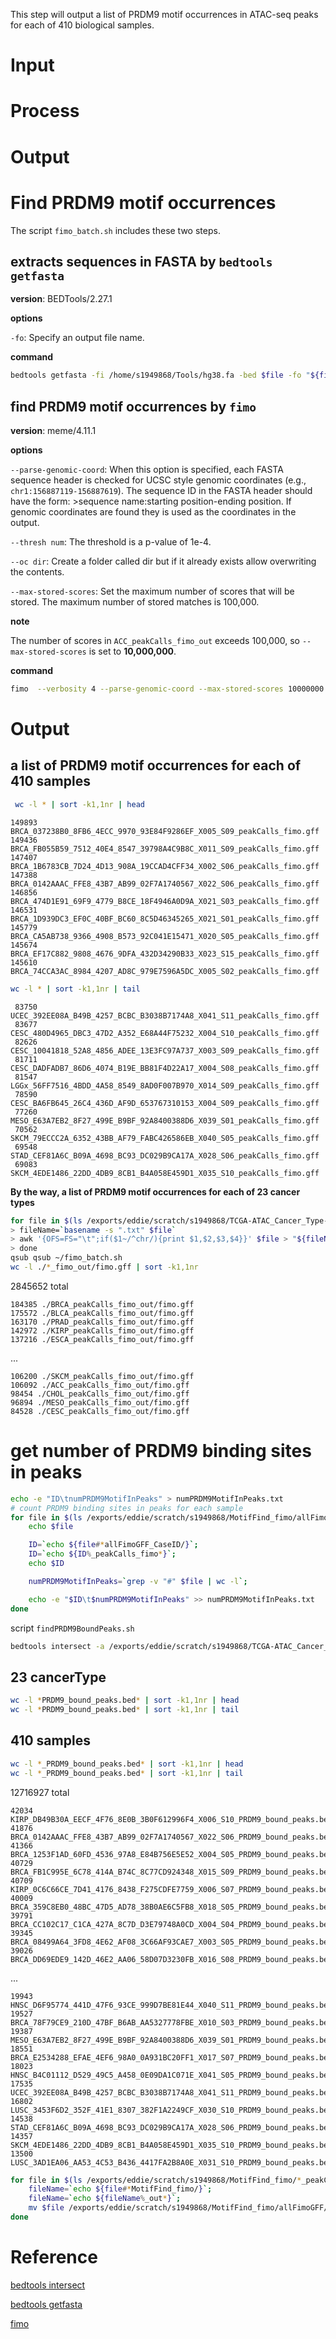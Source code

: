 This step will output a list of PRDM9 motif occurrences in ATAC-seq peaks for each of 410 biological samples.

# Input
# Process
# Output





# Find PRDM9 motif occurrences
The script `fimo_batch.sh` includes these two steps.
## extracts sequences in FASTA by `bedtools  getfasta`
**version**: BEDTools/2.27.1

**options**

`-fo`: Specify an output file name.

**command**
```bash
bedtools getfasta -fi /home/s1949868/Tools/hg38.fa -bed $file -fo "${fileName}.fasta"
```
## find PRDM9 motif occurrences by `fimo`
**version**: meme/4.11.1

**options**

`--parse-genomic-coord`: When this option is specified, each FASTA sequence header is checked for UCSC style genomic coordinates (e.g., `chr1:156887119-156887619`). The sequence ID in the FASTA header should have the form: >sequence name:starting position-ending position. If genomic coordinates are found they is used as the coordinates in the output. 

`--thresh num`: The threshold is a p-value of 1e-4.

`--oc dir`: Create a folder called dir but if it already exists allow overwriting the contents.

`--max-stored-scores`: Set the maximum number of scores that will be stored. The maximum number of stored matches is 100,000.

**note**

The number of scores in `ACC_peakCalls_fimo_out` exceeds 100,000, so `--max-stored-scores` is set to **10,000,000**.

**command**
```bash
fimo  --verbosity 4 --parse-genomic-coord --max-stored-scores 10000000 --oc "${fileName}_fimo_out" /home/s1949868/PRDM9.pwm.meme "${fileName}.fasta"
```


# Output
## a list of PRDM9 motif occurrences for each of 410 samples
```bash
 wc -l * | sort -k1,1nr | head
 ```
 
	149893 BRCA_037238B0_8FB6_4ECC_9970_93E84F9286EF_X005_S09_peakCalls_fimo.gff
    149436 BRCA_FB055B59_7512_40E4_8547_39798A4C9B8C_X011_S09_peakCalls_fimo.gff
    147407 BRCA_1B6783CB_7D24_4D13_908A_19CCAD4CFF34_X002_S06_peakCalls_fimo.gff
    147388 BRCA_0142AAAC_FFE8_43B7_AB99_02F7A1740567_X022_S06_peakCalls_fimo.gff
    146856 BRCA_474D1E91_69F9_4779_B8CE_18F4946A0D9A_X021_S03_peakCalls_fimo.gff
    146531 BRCA_1D939DC3_EF0C_40BF_BC60_8C5D46345265_X021_S01_peakCalls_fimo.gff
    145779 BRCA_CA5AB738_9366_4908_B573_92C041E15471_X020_S05_peakCalls_fimo.gff
    145674 BRCA_EF17C882_9808_4676_9DFA_432D34290B33_X023_S15_peakCalls_fimo.gff
    145610 BRCA_74CCA3AC_8984_4207_AD8C_979E7596A5DC_X005_S02_peakCalls_fimo.gff
```bash
wc -l * | sort -k1,1nr | tail
```

     83750 UCEC_392EE08A_B49B_4257_BCBC_B3038B7174A8_X041_S11_peakCalls_fimo.gff
     83677 CESC_480D4965_DBC3_47D2_A352_E68A44F75232_X004_S10_peakCalls_fimo.gff
     82626 CESC_10041818_52A8_4856_ADEE_13E3FC97A737_X003_S09_peakCalls_fimo.gff
     81711 CESC_DADFADB7_86D6_4074_B19E_BB81F4D22A17_X004_S08_peakCalls_fimo.gff
     81547 LGGx_56FF7516_4BDD_4A58_8549_8AD0F007B970_X014_S09_peakCalls_fimo.gff
     78590 CESC_BA6FB645_26C4_436D_AF9D_653767310153_X004_S09_peakCalls_fimo.gff
     77260 MESO_E63A7EB2_8F27_499E_B9BF_92A8400388D6_X039_S01_peakCalls_fimo.gff
     70562 SKCM_79ECCC2A_6352_43BB_AF79_FABC426586EB_X040_S05_peakCalls_fimo.gff
     69548 STAD_CEF81A6C_B09A_4698_BC93_DC029B9CA17A_X028_S06_peakCalls_fimo.gff
     69083 SKCM_4EDE1486_22DD_4DB9_8CB1_B4A058E459D1_X035_S10_peakCalls_fimo.gff
**By the way, a list of PRDM9 motif occurrences for each of 23 cancer types**
```bash
for file in $(ls /exports/eddie/scratch/s1949868/TCGA-ATAC_Cancer_Type-specific_PeakCalls/*_peakCalls.txt); do
> fileName=`basename -s ".txt" $file`
> awk '{OFS=FS="\t";if($1~/^chr/){print $1,$2,$3,$4}}' $file > "${fileName}.bed";
> done
qsub qsub ~/fimo_batch.sh
wc -l ./*_fimo_out/fimo.gff | sort -k1,1nr
```

  2845652 total
  
	184385 ./BRCA_peakCalls_fimo_out/fimo.gff
	175572 ./BLCA_peakCalls_fimo_out/fimo.gff
	163170 ./PRAD_peakCalls_fimo_out/fimo.gff
	142972 ./KIRP_peakCalls_fimo_out/fimo.gff
	137216 ./ESCA_peakCalls_fimo_out/fimo.gff

...

	106200 ./SKCM_peakCalls_fimo_out/fimo.gff
	106092 ./ACC_peakCalls_fimo_out/fimo.gff
	98454 ./CHOL_peakCalls_fimo_out/fimo.gff
	96894 ./MESO_peakCalls_fimo_out/fimo.gff
	84528 ./CESC_peakCalls_fimo_out/fimo.gff


# get number of PRDM9 binding sites in peaks
```bash
echo -e "ID\tnumPRDM9MotifInPeaks" > numPRDM9MotifInPeaks.txt
# count PRDM9 binding sites in peaks for each sample
for file in $(ls /exports/eddie/scratch/s1949868/MotifFind_fimo/allFimoGFF_CaseID/*_fimo.gff); do
	echo $file

	ID=`echo ${file#*allFimoGFF_CaseID/}`; 
	ID=`echo ${ID%_peakCalls_fimo*}`;
	echo $ID

	numPRDM9MotifInPeaks=`grep -v "#" $file | wc -l`; 

	echo -e "$ID\t$numPRDM9MotifInPeaks" >> numPRDM9MotifInPeaks.txt
done
```


script `findPRDM9BoundPeaks.sh`
```bash
bedtools intersect -a /exports/eddie/scratch/s1949868/TCGA-ATAC_Cancer_Type-specific_PeakCalls/bed/"${fileName}.bed" -b $file -u -F 1.0 > "${fileName}_PRDM9_bound_peaks.bed"
```
## 23 cancerType
```bash
wc -l *PRDM9_bound_peaks.bed* | sort -k1,1nr | head
wc -l *PRDM9_bound_peaks.bed* | sort -k1,1nr | tail
```


## 410 samples
```bash
wc -l *_PRDM9_bound_peaks.bed* | sort -k1,1nr | head
wc -l *_PRDM9_bound_peaks.bed* | sort -k1,1nr | tail
```
 12716927 total
 
	42034 KIRP_DB49B30A_EECF_4F76_8E0B_3B0F612996F4_X006_S10_PRDM9_bound_peaks.bed
	41876 BRCA_0142AAAC_FFE8_43B7_AB99_02F7A1740567_X022_S06_PRDM9_bound_peaks.bed
	41366 BRCA_1253F1AD_60FD_4536_97A8_E84B756E5E52_X004_S05_PRDM9_bound_peaks.bed
	40729 BRCA_FB1C995E_6C78_414A_B74C_8C77CD924348_X015_S09_PRDM9_bound_peaks.bed
	40709 KIRP_0C6C66CE_7D41_4176_8438_F275CDFE7759_X006_S07_PRDM9_bound_peaks.bed
	40009 BRCA_359C8EB0_48BC_47D5_AD78_38B0AE6C5FB8_X018_S05_PRDM9_bound_peaks.bed
	39791 BRCA_CC102C17_C1CA_427A_8C7D_D3E79748A0CD_X004_S04_PRDM9_bound_peaks.bed
	39345 BRCA_08499A64_3FD8_4E62_AF08_3C66AF93CAE7_X003_S05_PRDM9_bound_peaks.bed
	39026 BRCA_DD69EDE9_142D_46E2_AA06_58D07D3230FB_X016_S08_PRDM9_bound_peaks.bed
...

    19943 HNSC_D6F95774_441D_47F6_93CE_999D7BE81E44_X040_S11_PRDM9_bound_peaks.bed
    19527 BRCA_78F79CE9_210D_47BF_B6AB_AA5327778FBE_X010_S03_PRDM9_bound_peaks.bed
    19387 MESO_E63A7EB2_8F27_499E_B9BF_92A8400388D6_X039_S01_PRDM9_bound_peaks.bed
    18551 BRCA_E2534288_EFAE_4EF6_98A0_0A931BC20FF1_X017_S07_PRDM9_bound_peaks.bed
    18023 HNSC_B4C01112_D529_49C5_A458_0E09DA1C071E_X041_S05_PRDM9_bound_peaks.bed
    17535 UCEC_392EE08A_B49B_4257_BCBC_B3038B7174A8_X041_S11_PRDM9_bound_peaks.bed
    16802 LUSC_3453F6D2_352F_41E1_8307_382F1A2249CF_X030_S10_PRDM9_bound_peaks.bed
    14538 STAD_CEF81A6C_B09A_4698_BC93_DC029B9CA17A_X028_S06_PRDM9_bound_peaks.bed
    14357 SKCM_4EDE1486_22DD_4DB9_8CB1_B4A058E459D1_X035_S10_PRDM9_bound_peaks.bed
    13500 LUSC_3AD1EA06_AA53_4C53_B436_4417FA2B8A0E_X031_S10_PRDM9_bound_peaks.bed

```bash
for file in $(ls /exports/eddie/scratch/s1949868/MotifFind_fimo/*_peakCalls_fimo_out/fimo.gff); do
	fileName=`echo ${file#*MotifFind_fimo/}`; 
	fileName=`echo ${fileName%_out*}`;
	mv $file /exports/eddie/scratch/s1949868/MotifFind_fimo/allFimoGFF/${fileName}.gff
done
```
# Reference
[bedtools intersect](https://bedtools.readthedocs.io/en/latest/content/tools/intersect.html)

[bedtools getfasta](https://bedtools.readthedocs.io/en/latest/content/tools/getfasta.html)

[fimo](http://meme-suite.org/doc/fimo.html)
<!--stackedit_data:
eyJoaXN0b3J5IjpbMTYxMzcyOTkzNiwzNzQ0MDE2MCwxNDQ0MD
Y3Mjc0LDYwODgwNzYzMiwxMDc5NDE4OTM2LDE3MjA5ODA5Mzgs
NjMxODk1Mzg4LC0xMjAxNzEwMTkwLC0xODAzMTcwMjk0LC05NT
A5MTkzNjAsODMxMjY2MzA2LC00MDc5NjA5NDEsMTczMjE4NTAx
OSwxNzA2NDI5NTI1LDMxNjA4MjIzOSwtMTY0OTgwMTc2OCw3Mj
EwNzY0NzAsLTEzMzk0MDIxMTAsMTE4NzgwNzI4NywtMTQyMTU4
MTE1Ml19
-->